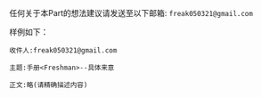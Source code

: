 任何关于本Part的想法建议请发送至以下邮箱: ```freak050321@gmail.com```

样例如下：
```
收件人:freak050321@gmail.com

主题:手册<Freshman>--具体来意

正文:略(请精确描述内容)
```